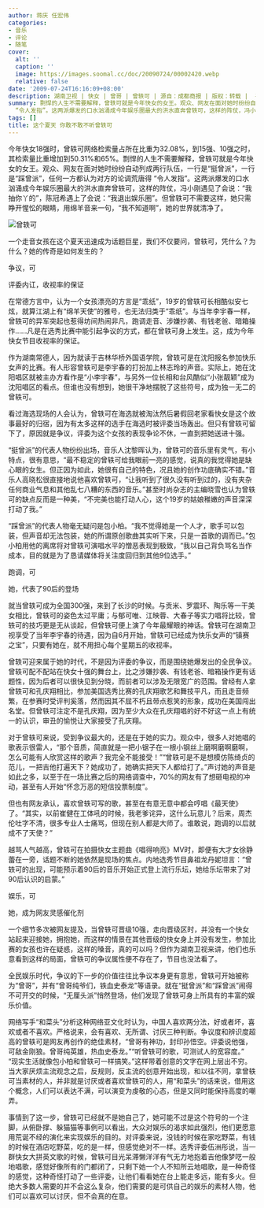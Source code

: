 ```yaml
---
author: 蒋庆 任宏伟
categories:
- 音乐
- 评论
- 随笔
cover:
  alt: ''
  caption: ''
  image: https://images.soomal.cc/doc/20090724/00002420.webp
  relative: false
date: '2009-07-24T16:16:09+08:00'
description: 湖南卫视 | 快女 | 曾哥 | 曾轶可 | 源自：成都商报 | 版权：转载 |  平均/总评分：08.00/56
summary: 剽悍的人生不需要解释，曾轶可就是今年快女的女王。观众、网友在面对她时纷纷自动列成两行队伍，一行是“挺曾派”，一行是“踩曾派”，任何一方都认为对方的论调荒唐得
  “令人发指”。这两派爆发的口水汹涌成今年娱乐圈最大的洪水直奔曾轶可，这样的阵仗，冯小刚遇见了会说：“我抽你丫的”，陈冠希遇上了会说：“我退出娱乐圈”。但曾轶可不需要这样，她只需睁开惺忪的眼睛，用绵羊音来一句，“我不知道啊”，她的世界就清净了
tags: []
title: 这个夏天 你敢不敢不听曾轶可
---
```


今年快女18强时，曾轶可网络检索量占所在比重为32.08%，到15强、10强之时，其检索量比重增加到50.31%和65%。剽悍的人生不需要解释，曾轶可就是今年快女的女王。观众、网友在面对她时纷纷自动列成两行队伍，一行是“挺曾派”，一行是“踩曾派”，任何一方都认为对方的论调荒唐得 “令人发指”。这两派爆发的口水汹涌成今年娱乐圈最大的洪水直奔曾轶可，这样的阵仗，冯小刚遇见了会说：“我抽你丫的”，陈冠希遇上了会说：“我退出娱乐圈”。但曾轶可不需要这样，她只需睁开惺忪的眼睛，用绵羊音来一句，“我不知道啊”，她的世界就清净了。



![曾轶可](https://images.soomal.cc/doc/20090724/00002420.webp)



一个走音女孩在这个夏天迅速成为话题巨星，我们不仅要问，曾轶可，凭什么？为什么？她的传奇是如何发生的？



争议，可



评委内讧，收视率的保证



在常德方言中，认为一个女孩漂亮的方言是“乖纸”，19岁的曾轶可长相酷似安七炫，就算江湖上有“绵羊天使”的雅号，也无法归类于“乖纸”。与当年李宇春一样，曾轶可的异军突起也惹得坊间热闹非凡，跑调走音、涉嫌抄袭、有钱老爸、暗箱操作……凡是在选秀比赛中能引起争议的方式，都在曾轶可身上发生。这，成为今年快女节目收视率的保证。



作为湖南常德人，因为就读于吉林华桥外国语学院，曾轶可是在沈阳报名参加快乐女声的比赛。有人形容曾轶可是李宇春的打扮加上林志玲的声音。实际上，她在沈阳唱区就被主办方看作是“小李宇春”，与另外一位长相和台风酷似“小张靓颖”成为沈阳唱区的看点。但谁也没有想到，她很干净地摆脱了这些符号，成为独一无二的曾轶可。



看过海选现场的人会认为，曾轶可在海选就被淘汰然后暑假回老家看快女是这个故事最好的归宿，因为有太多这样的选手在海选时被评委当场轰出。但只有曾轶可留下了，原因就是争议，评委为这个女孩的表现争论不休，一直到把她送进十强。



“挺曾派”的代表人物纷纷出场，音乐人沈黎晖认为，曾轶可的音乐里有灵气，有小特点，很有意思，“最不稳定的曾轶可给我眼前一亮的感觉，说真的我觉得她是缺心眼的女生。但正因为如此，她很有自己的特色，况且她的创作功底确实不错。”音乐人高晓松很直接地说他喜欢曾轶可，“让我听到了很久没有听到过的，没有夹杂任何商业气息和其他乱七八糟的东西的音乐。”甚至时尚杂志的主编晓雪也认为曾轶可的缺点反而是一种美，“不完美也能打动人心，这个19岁的姑娘稚嫩的声音深深打动了我。”



“踩曾派”的代表人物毫无疑问是包小柏。“我不觉得她是一个人才，歌手可以包装，但声音却无法包装，她的所谓原创歌曲其实听下来，只是一首歌的调而已。”包小柏用他的离席将对曾轶可演唱水平的憎恶表现到极致，“我以自己背负骂名当作成本，目的就是为了恳请媒体将关注度回归到其他9位选手。”



跑调，可



她，代表了90后的登场



就当曾轶可成为全国300强，来到了长沙的时候。与贡米、罗震环、陶乐等一干美女相比，曾轶可的姿色太过平庸；与郁可唯、江映蓉、大春子等实力唱将比较，曾轶可的技巧更是无从谈起，但曾轶可便上演了今年最耀眼的神话。曾轶可在湖南卫视享受了当年李宇春的待遇，因为自6月开始，曾轶可已经成为快乐女声的“镇赛之宝”，只要有她在，就不用担心每个星期五的收视率。



曾轶可迎来属于她的时代，不是因为评委的争议，而是围绕她爆发出的全民争议。曾轶可配不配站在快女十强的舞台上，比之涉嫌抄袭、有钱老爸、暗箱操作更有话题性，因为后者可以很快见到分晓，而前者可以涉及无限宽广的范围。曾经有人拿曾轶可和孔庆翔相比，参加美国选秀比赛的孔庆翔歌艺和舞技平凡，而且走音频繁，在参赛时受评判奚落，然而因其不屈不朽且带点惹笑的形象，成功在美国闯出名堂。但曾轶可注定不是孔庆翔，因为至少大众在孔庆翔唱的好不好这一点上有统一的认识，审丑的愉悦让大家接受了孔庆翔。



对于曾轶可来说，受到争议最大的，还是在于她的实力。观众中，很多人对她唱的歌表示很雷人，“那个音质，简直就是一把小锯子在一根小钢丝上磨啊磨啊磨啊，怎么可能有人欣赏这样的歌声？我完全不能接受！”“曾轶可是不是想模仿陈绮贞的范儿，一把吉他打遍天下？她成功了，她确实把天下人都给打了。”声讨她的声音是如此之多，以至于在一场比赛之后的网络调查中，70%的网友有了想砸电视的冲动，甚至有人开始“怀念万恶的短信投票制度”。



但也有网友承认，喜欢曾轶可写的歌，甚至在有意无意中都会哼唱《最天使》了。“其实，以前崔健在工体吼的时候，我老爹诧异，这什么玩意儿？后来，周杰伦吐字不清，很多专业人士痛骂，但现在别人都是大师了。谁敢说，跑调的以后就成不了天使？”



越骂人气越高，曾轶可在拍摄快女主题曲《唱得响亮》MV时，即便有大才女徐静蕾在一旁，话题不断的她依然是现场的焦点。内地选秀节目鼻祖龙丹妮坦言：“曾轶可的出现，可能预示着90后的音乐开始正式登上流行乐坛，她给乐坛带来了对90后认识的启蒙。”



娱乐，可



她，成为网友灵感催化剂



一个细节多次被网友提及，当曾轶可晋级10强，走向晋级区时，并没有一个快女站起来迎接她，拥抱她，而这样的情景在其他晋级的快女身上并没有发生，参加比赛的女孩也许在疑惑，这样的嗓音，真的可以吗？但作为湖南卫视来讲，他们也乐意看到这样的局面，曾轶可的争议属性便不存在了，节目也没法看了。



全民娱乐时代，争议的下一步的价值往往比争议本身更有意思，曾轶可开始被称为“曾哥”，并有“曾哥纯爷们，铁血史泰龙”等语录。就在“挺曾派”和“踩曾派”闹得不可开交的时候，“无厘头派”悄然登场，他们发现了曾轶可身上所具有的丰富的娱乐价值。



网络写手“和菜头”分析这种网络亚文化时认为，中国人喜欢两分法，好或者坏，喜欢或者不喜欢。严格说来，会有喜欢、无所谓、讨厌三种判断。争议度和辨识度超高的曾轶可是网友再创作的绝佳素材，“曾哥有神功，封印孙悟空。评委说他强，可敌金刚狼。曾哥纯英雄，热血史泰龙。”“听曾轶可的歌，可测试人的宽容度。” “现实生活就像包小柏和曾轶可一样搞笑。”这样带着创意的文字在网上层出不穷。当大家厌烦主流观念之后，反规则，反主流的创意开始出现，和以往不同，拿曾轶可当素材的人，并非就是讨厌或者喜欢曾轶可的人，用“和菜头”的话来说，借用这个概念，人们可以表达不满，可以演变为虔敬的心态，但是又同时能保持高度的嘲弄。



事情到了这一步，曾轶可已经就不是她自己了，她可能不过是这个符号的一个注脚，从俯卧撑、躲猫猫等事例可以看出，大众对娱乐的渴求如此强烈，他们更愿意用荒诞不经的演化来实现娱乐的目的。对评委来说，没钱的时候在家吃野菜，有钱的时候在酒店吃野菜，吃的是一样，但感觉绝对不一样。选秀评委伍洲彤说，当一群快女大拼英文歌的时候，曾轶可目光呆滞懒洋洋有气无力地抱着吉他像梦呓一般地唱歌，感觉好像所有的门都闭了，只剩下她一个人不知所云地唱歌，是一种奇怪的感觉，这种奇怪打动了一些评委，让他们看看她在台上能走多远，能有多火。但绝大多数人需要的并不会这么复杂，他们需要的是可供自己的娱乐的素材人物，他们可以喜欢可以讨厌，但不会真的在意。